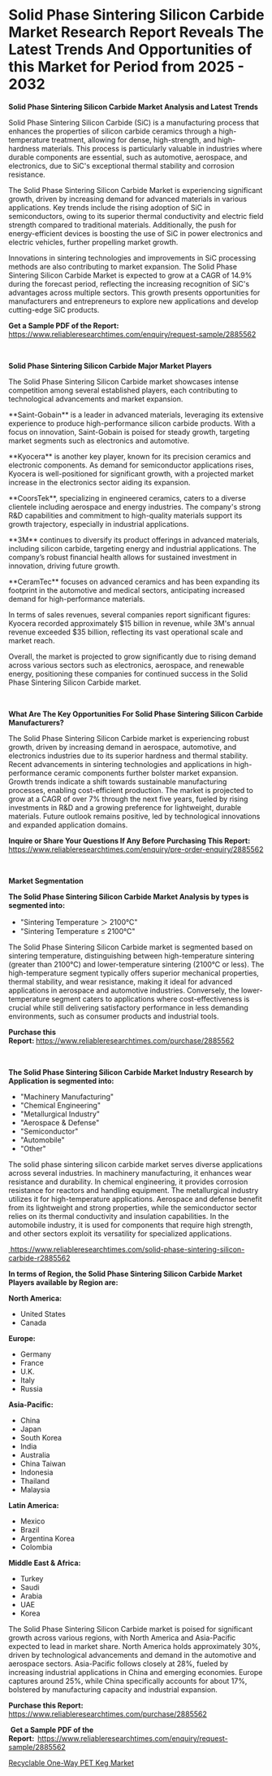 <p><h1>Solid Phase Sintering Silicon Carbide Market Research Report Reveals The Latest Trends And Opportunities of this Market for Period from 2025 - 2032</h1></p><p><strong>Solid Phase Sintering Silicon Carbide Market Analysis and Latest Trends</strong></p>
<p><p>Solid Phase Sintering Silicon Carbide (SiC) is a manufacturing process that enhances the properties of silicon carbide ceramics through a high-temperature treatment, allowing for dense, high-strength, and high-hardness materials. This process is particularly valuable in industries where durable components are essential, such as automotive, aerospace, and electronics, due to SiC's exceptional thermal stability and corrosion resistance.</p><p>The Solid Phase Sintering Silicon Carbide Market is experiencing significant growth, driven by increasing demand for advanced materials in various applications. Key trends include the rising adoption of SiC in semiconductors, owing to its superior thermal conductivity and electric field strength compared to traditional materials. Additionally, the push for energy-efficient devices is boosting the use of SiC in power electronics and electric vehicles, further propelling market growth.</p><p>Innovations in sintering technologies and improvements in SiC processing methods are also contributing to market expansion. The Solid Phase Sintering Silicon Carbide Market is expected to grow at a CAGR of 14.9% during the forecast period, reflecting the increasing recognition of SiC's advantages across multiple sectors. This growth presents opportunities for manufacturers and entrepreneurs to explore new applications and develop cutting-edge SiC products.</p></p>
<p><strong>Get a Sample PDF of the Report:&nbsp;</strong> <a href="https://www.reliableresearchtimes.com/enquiry/request-sample/2885562?utm_campaign=2267&utm_medium=2&utm_source=Github&utm_content=ia&utm_term=13032025&utm_id=solid-phase-sintering-silicon-carbide">https://www.reliableresearchtimes.com/enquiry/request-sample/2885562</a></p>
<p>&nbsp;</p>
<p><strong>Solid Phase Sintering Silicon Carbide Major Market Players</strong></p>
<p><p>The Solid Phase Sintering Silicon Carbide market showcases intense competition among several established players, each contributing to technological advancements and market expansion. </p><p>**Saint-Gobain** is a leader in advanced materials, leveraging its extensive experience to produce high-performance silicon carbide products. With a focus on innovation, Saint-Gobain is poised for steady growth, targeting market segments such as electronics and automotive. </p><p>**Kyocera** is another key player, known for its precision ceramics and electronic components. As demand for semiconductor applications rises, Kyocera is well-positioned for significant growth, with a projected market increase in the electronics sector aiding its expansion. </p><p>**CoorsTek**, specializing in engineered ceramics, caters to a diverse clientele including aerospace and energy industries. The company's strong R&D capabilities and commitment to high-quality materials support its growth trajectory, especially in industrial applications.</p><p>**3M** continues to diversify its product offerings in advanced materials, including silicon carbide, targeting energy and industrial applications. The company’s robust financial health allows for sustained investment in innovation, driving future growth.</p><p>**CeramTec** focuses on advanced ceramics and has been expanding its footprint in the automotive and medical sectors, anticipating increased demand for high-performance materials.</p><p>In terms of sales revenues, several companies report significant figures: Kyocera recorded approximately $15 billion in revenue, while 3M's annual revenue exceeded $35 billion, reflecting its vast operational scale and market reach. </p><p>Overall, the market is projected to grow significantly due to rising demand across various sectors such as electronics, aerospace, and renewable energy, positioning these companies for continued success in the Solid Phase Sintering Silicon Carbide market.</p></p>
<p>&nbsp;</p>
<p><strong>What Are The Key Opportunities For Solid Phase Sintering Silicon Carbide Manufacturers?</strong></p>
<p><p>The Solid Phase Sintering Silicon Carbide market is experiencing robust growth, driven by increasing demand in aerospace, automotive, and electronics industries due to its superior hardness and thermal stability. Recent advancements in sintering technologies and applications in high-performance ceramic components further bolster market expansion. Growth trends indicate a shift towards sustainable manufacturing processes, enabling cost-efficient production. The market is projected to grow at a CAGR of over 7% through the next five years, fueled by rising investments in R&D and a growing preference for lightweight, durable materials. Future outlook remains positive, led by technological innovations and expanded application domains.</p></p>
<p><strong>Inquire or Share Your Questions If Any Before Purchasing This Report:</strong> <a href="https://www.reliableresearchtimes.com/enquiry/pre-order-enquiry/2885562?utm_campaign=2267&utm_medium=2&utm_source=Github&utm_content=ia&utm_term=13032025&utm_id=solid-phase-sintering-silicon-carbide">https://www.reliableresearchtimes.com/enquiry/pre-order-enquiry/2885562</a></p>
<p>&nbsp;</p>
<p><strong>Market Segmentation</strong></p>
<p><strong>The Solid Phase Sintering Silicon Carbide Market Analysis by types is segmented into:</strong></p>
<p><ul><li>"Sintering Temperature ＞ 2100℃"</li><li>"Sintering Temperature ≤ 2100℃"</li></ul></p>
<p><p>The Solid Phase Sintering Silicon Carbide market is segmented based on sintering temperature, distinguishing between high-temperature sintering (greater than 2100℃) and lower-temperature sintering (2100℃ or less). The high-temperature segment typically offers superior mechanical properties, thermal stability, and wear resistance, making it ideal for advanced applications in aerospace and automotive industries. Conversely, the lower-temperature segment caters to applications where cost-effectiveness is crucial while still delivering satisfactory performance in less demanding environments, such as consumer products and industrial tools.</p></p>
<p><strong>Purchase this Report:&nbsp;</strong><a href="https://www.reliableresearchtimes.com/purchase/2885562?utm_campaign=2267&utm_medium=2&utm_source=Github&utm_content=ia&utm_term=13032025&utm_id=solid-phase-sintering-silicon-carbide">https://www.reliableresearchtimes.com/purchase/2885562</a></p>
<p>&nbsp;</p>
<p><strong>The Solid Phase Sintering Silicon Carbide Market Industry Research by Application is segmented into:</strong></p>
<p><ul><li>"Machinery Manufacturing"</li><li>"Chemical Engineering"</li><li>"Metallurgical Industry"</li><li>"Aerospace & Defense"</li><li>"Semiconductor"</li><li>"Automobile"</li><li>"Other"</li></ul></p>
<p><p>The solid phase sintering silicon carbide market serves diverse applications across several industries. In machinery manufacturing, it enhances wear resistance and durability. In chemical engineering, it provides corrosion resistance for reactors and handling equipment. The metallurgical industry utilizes it for high-temperature applications. Aerospace and defense benefit from its lightweight and strong properties, while the semiconductor sector relies on its thermal conductivity and insulation capabilities. In the automobile industry, it is used for components that require high strength, and other sectors exploit its versatility for specialized applications.</p></p>
<p><a href="https://www.reliableresearchtimes.com/solid-phase-sintering-silicon-carbide-r2885562?utm_campaign=2267&utm_medium=2&utm_source=Github&utm_content=ia&utm_term=13032025&utm_id=solid-phase-sintering-silicon-carbide">&nbsp;https://www.reliableresearchtimes.com/solid-phase-sintering-silicon-carbide-r2885562</a></p>
<p><strong>In terms of Region, the Solid Phase Sintering Silicon Carbide Market Players available by Region are:</strong></p>
<p>
    <p> <strong> North America: </strong>
        <ul>
            <li>United States</li>
            <li>Canada</li>
        </ul>
        </p> 
    <p> <strong> Europe: </strong>
        <ul>
            <li>Germany</li>
            <li>France</li>
            <li>U.K.</li>
            <li>Italy</li>
            <li>Russia</li>
        </ul>
        </p> 
    <p> <strong> Asia-Pacific: </strong>
        <ul>
            <li>China</li>
            <li>Japan</li>
            <li>South Korea</li>
            <li>India</li>
            <li>Australia</li>
            <li>China Taiwan</li>
            <li>Indonesia</li>
            <li>Thailand</li>
            <li>Malaysia</li>
        </ul>
        </p> 
    <p> <strong> Latin America: </strong>
        <ul>
            <li>Mexico</li>
            <li>Brazil</li>
            <li>Argentina Korea</li>
            <li>Colombia</li>
        </ul>
        </p> 
    <p> <strong> Middle East & Africa: </strong>
        <ul>
            <li>Turkey</li>
            <li>Saudi</li>
            <li>Arabia</li>
            <li>UAE</li>
            <li>Korea</li>
        </ul>
    </p>
    </p>
<p><p>The Solid Phase Sintering Silicon Carbide market is poised for significant growth across various regions, with North America and Asia-Pacific expected to lead in market share. North America holds approximately 30%, driven by technological advancements and demand in the automotive and aerospace sectors. Asia-Pacific follows closely at 28%, fueled by increasing industrial applications in China and emerging economies. Europe captures around 25%, while China specifically accounts for about 17%, bolstered by manufacturing capacity and industrial expansion.</p></p>
<p><strong>Purchase this Report: </strong><a href="https://www.reliableresearchtimes.com/purchase/2885562?utm_campaign=2267&utm_medium=2&utm_source=Github&utm_content=ia&utm_term=13032025&utm_id=solid-phase-sintering-silicon-carbide">https://www.reliableresearchtimes.com/purchase/2885562</a></p>
<p>&nbsp;<strong>Get a Sample PDF of the Report:&nbsp;&nbsp;</strong><a href="https://www.reliableresearchtimes.com/enquiry/request-sample/2885562?utm_campaign=2267&utm_medium=2&utm_source=Github&utm_content=ia&utm_term=13032025&utm_id=solid-phase-sintering-silicon-carbide">https://www.reliableresearchtimes.com/enquiry/request-sample/2885562</a></p>
<p><strong></strong></p>
<p><p><a href="https://github.com/klindsey95/Market-Research-Report-List-1/blob/main/recyclable-one-way-pet-keg-market.md?utm_campaign=2267&utm_medium=2&utm_source=Github&utm_content=ia&utm_term=13032025&utm_id=solid-phase-sintering-silicon-carbide">Recyclable One-Way PET Keg Market</a></p></p>